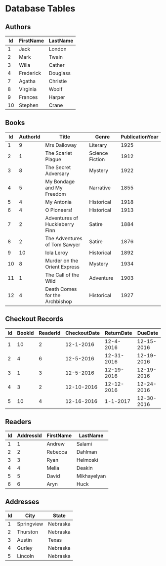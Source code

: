 # Database Tables 
 
## Authors  
 
| Id   | FirstName  | LastName  |  
|------|------------|-----------|  
| 1    | Jack       | London    |  
| 2    | Mark       | Twain     |  
| 3    | Willa      | Cather    |   
| 4    | Frederick  | Douglass  |  
| 7    | Agatha     | Christie  |  
| 8    | Virginia   | Woolf     |  
| 9    | Frances    | Harper    |  
| 10   | Stephen    | Crane     |  
 
## Books  
 
| Id   | AuthorId | Title                           | Genre            | PublicationYear |  
|------|----------|---------------------------------|------------------|-----------------|  
| 1    | 9        | Mrs Dalloway                    | Literary         | 1925            |  
| 2    | 1        | The Scarlet Plague              | Science Fiction  | 1912            |  
| 3    | 8        | The Secret Adversary            | Mystery          | 1922            |  
| 4    | 5        | My Bondage and My Freedom       | Narrative        | 1855            |  
| 5    | 4        | My Antonia                      | Historical       | 1918            |  
| 6    | 4        | O Pioneers!                     | Historical       | 1913            |  
| 7    | 2        | Adventures of Huckleberry Finn  | Satire           | 1884            |  
| 8    | 2        | The Adventures of Tom Sawyer    | Satire           | 1876            |  
| 9    | 10       | Iola Leroy                      | Historical       | 1892            |  
| 10   | 8        | Murder on the Orient Express    | Mystery          | 1934            |  
| 11   | 1        | The Call of the Wild            | Adventure        | 1903            |  
| 12   | 4        | Death Comes for the Archbishop  | Historical       | 1927            |  
     
## Checkout Records

| Id   | BookId | ReaderId | CheckoutDate | ReturnDate | DueDate    |  
|------|--------|----------|--------------|------------|------------|
| 1    | 10     | 2        | 12-1-2016    | 12-4-2016  | 12-15-2016 |
| 2    | 4      | 6        | 12-5-2016    | 12-31-2016 | 12-19-2016 |
| 3    | 1      | 3        | 12-5-2016    | 12-19-2016 | 12-19-2016 |
| 4    | 3      | 2        | 12-10-2016   | 12-12-2016 | 12-24-2016 |
| 5    | 10     | 4        | 12-16-2016   | 1-1-2017   | 12-30-2016 |

## Readers

| Id   | AddressId | FirstName  | LastName    |
|------|-----------|------------|-------------|
| 1    | 1         | Andrew     | Salami      |
| 2    | 2         | Rebecca    | Dahlman     |
| 3    | 3         | Ryan       | Helmoski    |
| 4    | 4         | Melia      | Deakin      |
| 5    | 5         | David      | Mikhayelyan |
| 6    | 6         | Aryn       | Huck        |

## Addresses
 
| Id   | City       | State    |
|------|------------|----------|
|1     | Springview | Nebraska |
|2     | Thurston   | Nebraska |
|3     | Austin     | Texas    |
|4     | Gurley     | Nebraska |
|5     | Lincoln    | Nebraska |